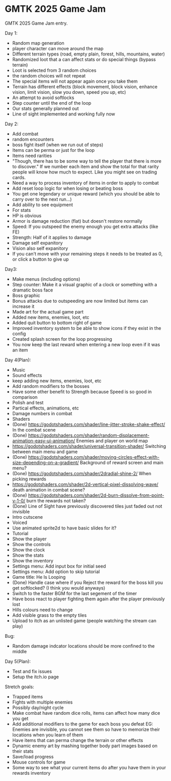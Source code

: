 # GMTK 2025 Game Jam
GMTK 2025 Game Jam entry.

Day 1:
- Random map generation
- player character can move around the map
- Different terrain types (road, empty plain, forest, hills, mountains, water)
- Randomized loot that a can affect stats or do special things
 (bypass terrain)
- Loot is selected from 3 random choices
- the random choices will not repeat
- The special items will not appear again once you take them
- Terrain has different effects (block movement, block vision, enhance vision, limit vision, slow you down, speed you up, etc)
- An attempt to avoid softlocks
- Step counter until the end of the loop
- Our stats generally planned out
- Line of sight implemented and working fully now

Day 2:
- Add combat
 - random encounters
 - boss fight itself (when we run out of steps)
- Items can be perma or just for the loop
- Items need rarities
- "Though, there has to be some way to tell the player that there is more to discover." If we number each item and show the total for that rarity people will know how much to expect. Like you might see on trading cards.
- Need a way to process inventory of items in order to apply to combat
- Add reset loop logic for when losing or beating boss
- You get one legendary or unique reward (which you should be able to carry over to the next run...)
- Add ability to see equipment
- For stats
 - HP is obvious
 - Armor is damage reduction (flat) but doesn't restore normally
 - Speed: If you outspeed the enemy enough you get extra attacks (like FE)
 - Strength: Half of it applies to damage
 - Damage self expanitory
 - Vision also self expanitory
- If you can't move with your remaining steps it needs to be treated as 0, or click a button to give up

Day3:
- Make menus (including options)
- Step counter: Make it a visual graphic of a clock or something with a dramatic boss face
- Boss graphic
- Bonus attacks due to outspeeding are now limited but items can increase it
- Made art for the actual game part
- Added new items, enemies, loot, etc
- Added quit button to bottom right of game
- Improved inventory system to be able to show icons if they exist in the config
- Created splash screen for the loop progressing
- You now keep the last reward when entering a new loop even if it was an item

Day 4(Plan):
- Music
- Sound effects
- keep adding new items, enemies, loot, etc
- Add random modifiers to the bosses
- Have some other benefit to Strength because Speed is so good in comparison
- Polish and test
 - Partical effects, animations, etc
 - Damage numbers in combat
 - Shaders
  - (Done) https://godotshaders.com/shader/line-jitter-stroke-shake-effect/  In the combat scene
  - (Done) https://godotshaders.com/shader/random-displacement-animation-easy-ui-animation/  Enemies and player on world map
  - https://godotshaders.com/shader/universal-transition-shader/ Switching between main menu and game
  - (Done) https://godotshaders.com/shader/moving-circles-effect-with-size-depending-on-a-gradient/ Background of reward screen and main menu?
  - (Done) https://godotshaders.com/shader/2dradial-shine-2/ When picking rewards
  - https://godotshaders.com/shader/2d-vertical-pixel-dissolving-wave/ death animation in combat scene?
  - (Done) https://godotshaders.com/shader/2d-burn-dissolve-from-point-v-1-0/ burn the rewards not taken?
 - (Done) Line of Sight have previously discovered tiles just faded out not invisible
 - Intro cutscene
  - Voiced
  - Use animated sprite2d to have basic slides for it?
 - Tutorial
  - Show the player
  - Show the controls
  - Show the clock
  - Show the stats
  - Show the inventory
 - Settings menu: Add input box for initial seed
 - Settings menu: Add option to skip tutorial
 - Game title: He Is Looping
 - (Done) Handle case where if you Reject the reward for the boss kill you get softlocked? (I think you would anyways)
 - Switch to the faster BGM for the last segement of the timer
 - Have boss react to player fighting them again after the player previously lost
 - Hills colours need to change
 - Add visible grass to the empty tiles
- Upload to itch as an unlisted game (people watching the stream can play)

Bug:
- Random damage indcator locations should be more confined to the middle

Day 5(Plan):
- Test and fix issues
- Setup the itch.io page

Stretch goals:
- Trapped items
- Fights with multiple enemies
- Possibly day/night cycle
- Make combat have random dice rolls, items can affect how many dice you get
- Add additional modifiers to the game for each boss you defeat
	EG: Enemies are invisible, you cannot see them so have to memorize their locations when you learn of them
- Have items that can perma change the terrain or other effects
- Dynamic enemy art by mashing together body part images based on their stats
- Save/load progress
- Mouse controls for game
- Some way to see what your current items do after you have them in your rewards inventory